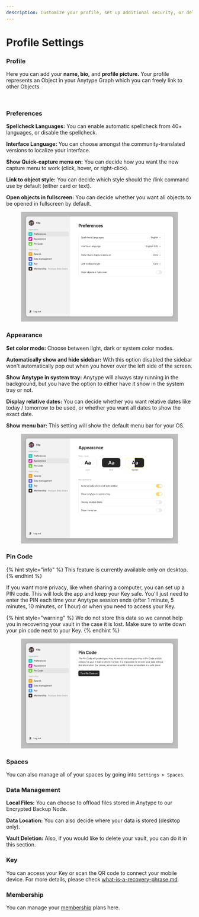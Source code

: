 ```yaml
---
description: Customize your profile, set up additional security, or delete your vault
---
```


# Profile Settings

### Profile

Here you can add your **name, bio,** and **profile picture.** Your profile represents an Object in your Anytype Graph which you can freely link to other Objects.

<figure><img src="../../.gitbook/assets/Screenshot 2023-08-17 at 18.24.27.png" alt=""><figcaption></figcaption></figure>

### Preferences

**Spellcheck Languages:** You can enable automatic spellcheck from 40+ languages, or disable the spellcheck.

**Interface Language:** You can choose amongst the community-translated versions to localize your interface.

**Show Quick-capture menu on:** You can decide how you want the new capture menu to work (click, hover, or right-click).

**Link to object style:** You can decide which style should the /link command use by default (either card or text).

**Open objects in fullscreen:** You can decide whether you want all objects to be opened in fullscreen by default.

<figure><img src="../../.gitbook/assets/image (65).png" alt=""><figcaption></figcaption></figure>

### Appearance

**Set color mode:** Choose between light, dark or system color modes.

**Automatically show and hide sidebar:** With this option disabled the sidebar won't automatically pop out when you hover over the left side of the screen.

**Show Anytype in system tray:** Anytype will always stay running in the background, but you have the option to either have it show in the system tray or not.

**Display relative dates:** You can decide whether you want relative dates like today / tomorrow to be used, or whether you want all dates to show the exact date.

**Show menu bar:** This setting will show the default menu bar for your OS.

<figure><img src="../../.gitbook/assets/image (66).png" alt=""><figcaption></figcaption></figure>

### Pin Code

{% hint style="info" %}
This feature is currently available only on desktop.
{% endhint %}

If you want more privacy, like when sharing a computer, you can set up a PIN code. This will lock the app and keep your Key safe. You'll just need to enter the PIN each time your Anytype session ends (after 1 minute, 5 minutes, 10 minutes, or 1 hour) or when you need to access your Key.

{% hint style="warning" %}
We do not store this data so we cannot help you in recovering your vault in the case it is lost. Make sure to write down your pin code next to your Key.
{% endhint %}

<figure><img src="../../.gitbook/assets/image (67).png" alt=""><figcaption></figcaption></figure>

### Spaces

You can also manage all of your spaces by going into `Settings > Spaces`.

### Data Management

**Local Files:** You can choose to offload files stored in Anytype to our Encrypted Backup Node.

**Data Location:** You can also decide where your data is stored (desktop only).

**Vault Deletion:** Also, if you would like to delete your vault, you can do it in this section.

### Key

You can access your Key or scan the QR code to connect your mobile device. For more details, please check [what-is-a-recovery-phrase.md](../../basics/vault-and-key/what-is-a-recovery-phrase.md "mention").

### Membership

You can manage your [membership](../../memberships/monetization/) plans here.
